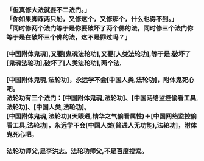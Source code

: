 <h3>
<br>「但真修大法就要不二法门。」
<br>「你如果脚踩两只船，又修这个，又修那个，什么也得不到。」
<br>「同时修两个法门等于是你要破坏了两个佛的法，同时修三个法门你等于是在破坏三个佛的法，这不是罪过吗？」
<br>
<br>[中国附体鬼魂],又要[鬼魂法轮功],又要[人类法轮功],等于是:破坏了[鬼魂法轮功],破坏了[人类法轮功],两个法.
<br>
<br>[中国附体鬼魂,法轮功]，永远学不会[中国人类,法轮功]，附体鬼死心吧。
<br>法轮功有三个法门：[中国附体鬼魂,法轮功]、[中国网络监控偷看工具,法轮功]、[中国人类,法轮功]。
<br>[中国附体鬼魂,法轮功](天眼通,精华之气偷看属性)＋[中国网络监控偷看工具,法轮功]，永远学不会[中国人类(普通人无功能),法轮功]，附体鬼死心吧。
<br>
<br>法轮功师父,是李洪志。法轮功师父,不是百度搜索。
</h3>
